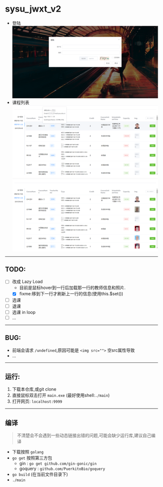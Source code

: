 # sysu_jwxt_v2
- 登陆
![](Readme_staticFile/2020-08-15-14-15-30.png)
- 课程列表
![](Readme_staticFile/2020-08-15-15-06-59.png)
![](Readme_staticFile/2020-08-15-14-13-15.png)

---
## TODO:
- [ ] 改成 Lazy Load
  - 目前是鼠标hover到一行后加载那一行的教师信息和照片.
  - [x] fixme:移到下一行才刷新上一行的信息(使用this.$set())
- [ ] 选课
- [ ] 退课
- [ ] 选课 in loop
- [ ] ...
---
## BUG:
- 前端会请求 `/undefined`,原因可能是 `<img src="">` 空src属性导致
- ...

---
## 运行:
1. 下载本仓库,或git clone  
2. 直接鼠标双击打开 `main.exe` (最好使用shell:`./main`)
3. 打开网页: `localhost:9999`
---
## 编译
> 不清楚会不会遇到一些动态链接出错的问题,可能会缺少运行库,建议自己编译
- 下载按照 `golang `
- `go get` 按照第三方包
  - gin : `go get github.com/gin-gonic/gin`
  - goquery : `github.com/PuerkitoBio/goquery`
- `go build` (在当前文件目录下)
- `./main`